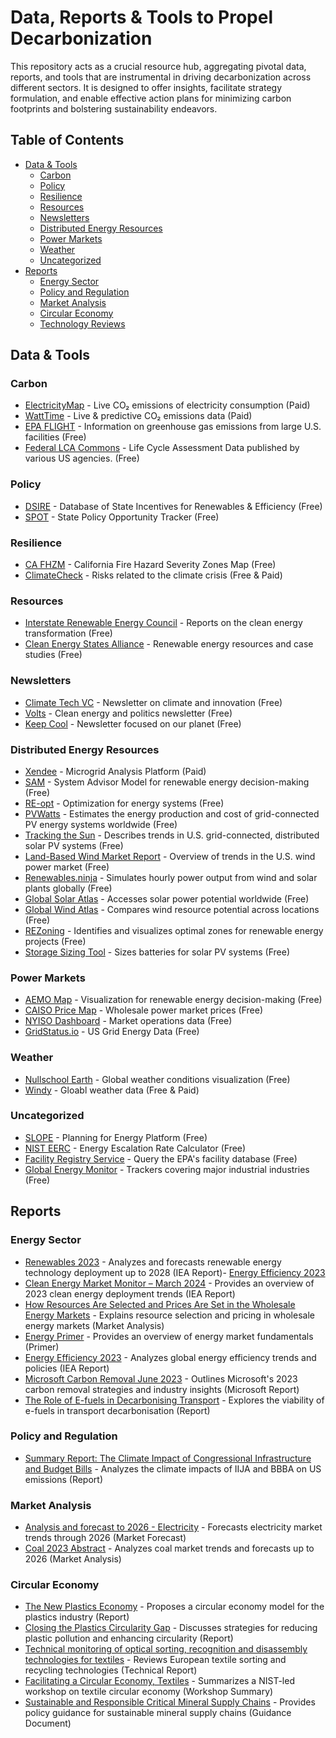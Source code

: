 # Data, Reports & Tools to Propel Decarbonization

This repository acts as a crucial resource hub, aggregating pivotal data, reports, and tools that are instrumental in driving decarbonization across different sectors. It is designed to offer insights, facilitate strategy formulation, and enable effective action plans for minimizing carbon footprints and bolstering sustainability endeavors.

## Table of Contents

- [Data & Tools](#data--tools)
  - [Carbon](#carbon)
  - [Policy](#policy)
  - [Resilience](#resilience)
  - [Resources](#resources)
  - [Newsletters](#newsletters)
  - [Distributed Energy Resources](#distributed-energy-resources)
  - [Power Markets](#power-markets)
  - [Weather](#weather)
  - [Uncategorized](#uncategorized)
- [Reports](#reports)
  - [Energy Sector](#energy-sector)
  - [Policy and Regulation](#policy-and-regulation)
  - [Market Analysis](#market-analysis)
  - [Circular Economy](#circular-economy)
  - [Technology Reviews](#technology-reviews)

## Data & Tools

### Carbon
- [ElectricityMap](https://app.electricitymap.org/map) - Live CO₂ emissions of electricity consumption (Paid)
- [WattTime](https://www.watttime.org/) - Live & predictive CO₂ emissions data (Paid)
- [EPA FLIGHT](https://ghgdata.epa.gov/ghgp/main.do?site_preference=normal) - Information on greenhouse gas emissions from large U.S. facilities (Free)
- [Federal LCA Commons](https://www.lcacommons.gov/lca-collaboration/) - Life Cycle Assessment Data published by various US agencies. (Free)

### Policy
- [DSIRE](https://www.dsireusa.org/) - Database of State Incentives for Renewables & Efficiency (Free)
- [SPOT](https://spotforcleanenergy.org/) - State Policy Opportunity Tracker (Free)

### Resilience
- [CA FHZM](https://egis.fire.ca.gov/FHSZ/) - California Fire Hazard Severity Zones Map (Free)
- [ClimateCheck](https://climatecheck.com/) - Risks related to the climate crisis (Free & Paid)

### Resources
- [Interstate Renewable Energy Council](https://irecusa.org/resources/) - Reports on the clean energy transformation (Free)
- [Clean Energy States Alliance](https://www.cesa.org/resource-library/) - Renewable energy resources and case studies (Free)

### Newsletters
- [Climate Tech VC](https://climatetechvc.substack.com/) - Newsletter on climate and innovation (Free)
- [Volts](https://www.volts.wtf/) - Clean energy and politics newsletter (Free)
- [Keep Cool](https://workweek.com/brand/keep-cool/) - Newsletter focused on our planet (Free)

### Distributed Energy Resources
- [Xendee](https://xendee.com/) - Microgrid Analysis Platform (Paid)
- [SAM](https://sam.nrel.gov/) - System Advisor Model for renewable energy decision-making (Free)
- [RE-opt](https://reopt.nrel.gov/) - Optimization for energy systems (Free)
- [PVWatts](https://pvwatts.nrel.gov/) - Estimates the energy production and cost of grid-connected PV energy systems worldwide (Free)
- [Tracking the Sun](https://emp.lbl.gov/tracking-the-sun) - Describes trends in U.S. grid-connected, distributed solar PV systems (Free)
- [Land-Based Wind Market Report](https://emp.lbl.gov/wind-technologies-market-report) - Overview of trends in the U.S. wind power market (Free)
- [Renewables.ninja](https://www.renewables.ninja/) - Simulates hourly power output from wind and solar plants globally (Free)
- [Global Solar Atlas](http://globalsolaratlas.info/) - Accesses solar power potential worldwide (Free)
- [Global Wind Atlas](https://globalwindatlas.info/) - Compares wind resource potential across locations (Free)
- [REZoning](https://rezoning.energydata.info/) - Identifies and visualizes optimal zones for renewable energy projects (Free)
- [Storage Sizing Tool](https://storagesizing.energydata.info/) - Sizes batteries for solar PV systems (Free)

### Power Markets
- [AEMO Map](https://www.aemo.com.au/aemo/apps/visualisations/map.html) - Visualization for renewable energy decision-making (Free)
- [CAISO Price Map](http://www.caiso.com/pricemap/Pages/default.aspx) - Wholesale power market prices (Free)
- [NYISO Dashboard](https://www.nyiso.com/markets) - Market operations data (Free)
- [GridStatus.io](https://www.gridstatus.io) - US Grid Energy Data (Free)

### Weather
- [Nullschool Earth](https://earth.nullschool.net/) - Global weather conditions visualization (Free)
- [Windy](https://windy.com/) - Gloabl weather data (Free & Paid)

### Uncategorized
- [SLOPE](https://maps.nrel.gov/slope/) - Planning for Energy Platform (Free)
- [NIST EERC](https://pages.nist.gov/eerc/) - Energy Escalation Rate Calculator (Free)
- [Facility Registry Service](https://www.epa.gov/frs/frs-query) - Query the EPA's facility database (Free)
- [Global Energy Monitor](https://globalenergymonitor.org/) - Trackers covering major industrial industries (Free)

## Reports

### Energy Sector
- [Renewables 2023](https://www.iea.org/reports/renewables-2023) - Analyzes and forecasts renewable energy technology deployment up to 2028 (IEA Report)- [Energy Efficiency 2023](https://www.iea.org/reports/energy-efficiency-2023)
- [Clean Energy Market Monitor – March 2024](https://www.iea.org/reports/clean-energy-market-monitor-march-2024) - Provides an overview of 2023 clean energy deployment trends (IEA Report)
- [How Resources Are Selected and Prices Are Set in the Wholesale Energy Markets](https://www.iso-ne.com/about/what-we-do/in-depth/how-resources-are-selected-and-prices-are-set) - Explains resource selection and pricing in wholesale energy markets (Market Analysis)
- [Energy Primer](https://www.ferc.gov/sites/default/files/2020-06/energy-primer-2020_0.pdf) - Provides an overview of energy market fundamentals (Primer)
- [Energy Efficiency 2023](https://www.iea.org/reports/energy-efficiency-2023) - Analyzes global energy efficiency trends and policies (IEA Report)
- [Microsoft Carbon Removal June 2023](https://query.prod.cms.rt.microsoft.com/cms/api/am/binary/RW16V26) - Outlines Microsoft's 2023 carbon removal strategies and industry insights (Microsoft Report)
- [The Role of E-fuels in Decarbonising Transport](https://www.iea.org/reports/the-role-of-e-fuels-in-decarbonising-transport) - Explores the viability of e-fuels in transport decarbonisation (Report)

### Policy and Regulation
- [Summary Report: The Climate Impact of Congressional Infrastructure and Budget Bills](https://repeatproject.org/docs/REPEAT_Summary_Report_022822.pdf) - Analyzes the climate impacts of IIJA and BBBA on US emissions (Report) 

### Market Analysis
- [Analysis and forecast to 2026 - Electricity](https://iea.blob.core.windows.net/assets/ddd078a8-422b-44a9-a668-52355f24133b/Electricity2024-Analysisandforecastto2026.pdf) - Forecasts electricity market trends through 2026 (Market Forecast)
- [Coal 2023 Abstract](https://iea.blob.core.windows.net/assets/a72a7ffa-c5f2-4ed8-a2bf-eb035931d95c/Coal_2023.pdf) - Analyzes coal market trends and forecasts up to 2026 (Market Analysis)

### Circular Economy
- [The New Plastics Economy](https://emf.thirdlight.com/file/24/_A-BkCs_skP18I_Am1g_JWxFrX/The%20New%20Plastics%20Economy%3A%20Rethinking%20the%20future%20of%20plastics.pdf) - Proposes a circular economy model for the plastics industry (Report)
- [Closing the Plastics Circularity Gap](https://bbia.org.uk/wp-content/uploads/2022/04/closing-plastics-gap-full-report.pdf) - Discusses strategies for reducing plastic pollution and enhancing circularity (Report)
- [Technical monitoring of optical sorting, recognition and disassembly technologies for textiles](https://refashion.fr/pro/sites/default/files/rapport-etude/240428_Synth%C3%A8se_Veille-technos-tri-d%C3%A9lissage_VF-EN.pdf) - Reviews European textile sorting and recycling technologies (Technical Report)
- [Facilitating a Circular Economy, Textiles](https://nvlpubs.nist.gov/nistpubs/specialpublications/nist.sp.1500-207.pdf) - Summarizes a NIST-led workshop on textile circular economy (Workshop Summary)
- [Sustainable and Responsible Critical Mineral Supply Chains](https://www.iea.org/reports/sustainable-and-responsible-critical-mineral-supply-chains) - Provides policy guidance for sustainable mineral supply chains (Guidance Document)






